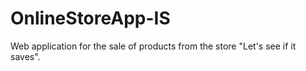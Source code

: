 # OnlineStoreApp-IS
Web application for the sale of products from the store "Let's see if it saves".

